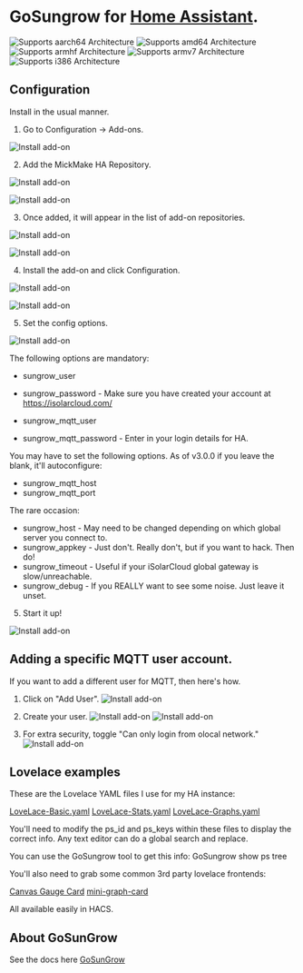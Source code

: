 # GoSungrow for [Home Assistant](https://www.home-assistant.io/).

[aarch64-shield]: https://img.shields.io/badge/aarch64-yes-green.svg
[amd64-shield]: https://img.shields.io/badge/amd64-yes-green.svg
[armhf-shield]: https://img.shields.io/badge/armhf-yes-green.svg
[armv7-shield]: https://img.shields.io/badge/armv7-yes-green.svg
[i386-shield]: https://img.shields.io/badge/i386-no-red.svg

![Supports aarch64 Architecture][aarch64-shield]
![Supports amd64 Architecture][amd64-shield]
![Supports armhf Architecture][armhf-shield]
![Supports armv7 Architecture][armv7-shield]
![Supports i386 Architecture][i386-shield]


## Configuration
Install in the usual manner.

1. Go to Configuration -> Add-ons.

![Install add-on](https://github.com/MickMake/HomeAssistantAddons/raw/main/GoSungrow/docs/ScreenShot1.png)

2. Add the MickMake HA Repository.

![Install add-on](https://github.com/MickMake/HomeAssistantAddons/raw/main/GoSungrow/docs/ScreenShot2.png)

![Install add-on](https://github.com/MickMake/HomeAssistantAddons/raw/main/GoSungrow/docs/ScreenShot3.png)

3. Once added, it will appear in the list of add-on repositories.

![Install add-on](https://github.com/MickMake/HomeAssistantAddons/raw/main/GoSungrow/docs/ScreenShot4.png)

![Install add-on](https://github.com/MickMake/HomeAssistantAddons/raw/main/GoSungrow/docs/ScreenShot4b.png)

4. Install the add-on and click Configuration.

![Install add-on](https://github.com/MickMake/HomeAssistantAddons/raw/main/GoSungrow/docs/ScreenShot5.png)

![Install add-on](https://github.com/MickMake/HomeAssistantAddons/raw/main/GoSungrow/docs/ScreenShot5b.png)

5. Set the config options.

![Install add-on](https://github.com/MickMake/HomeAssistantAddons/raw/main/GoSungrow/docs/ScreenShot6.png)

The following options are mandatory:
- sungrow_user
- sungrow_password - Make sure you have created your account at https://isolarcloud.com/

- sungrow_mqtt_user
- sungrow_mqtt_password - Enter in your login details for HA.

You may have to set the following options. As of v3.0.0 if you leave the blank, it'll autoconfigure:
- sungrow_mqtt_host
- sungrow_mqtt_port

The rare occasion:
- sungrow_host - May need to be changed depending on which global server you connect to.
- sungrow_appkey - Just don't. Really don't, but if you want to hack. Then do!
- sungrow_timeout - Useful if your iSolarCloud global gateway is slow/unreachable.
- sungrow_debug - If you REALLY want to see some noise. Just leave it unset.

5. Start it up!

![Install add-on](https://github.com/MickMake/HomeAssistantAddons/raw/main/GoSungrow/docs/ScreenShot7.png)


## Adding a specific MQTT user account.

If you want to add a different user for MQTT, then here's how.

1. Click on "Add User".
![Install add-on](https://github.com/MickMake/HomeAssistantAddons/raw/main/GoSungrow/docs/mqtt1.png)

2. Create your user.
![Install add-on](https://github.com/MickMake/HomeAssistantAddons/raw/main/GoSungrow/docs/mqtt2.png)
![Install add-on](https://github.com/MickMake/HomeAssistantAddons/raw/main/GoSungrow/docs/mqtt3.png)

3. For extra security, toggle "Can only login from olocal network."
![Install add-on](https://github.com/MickMake/HomeAssistantAddons/raw/main/GoSungrow/docs/mqtt4.png)


## Lovelace examples

These are the Lovelace YAML files I use for my HA instance:

[LoveLace-Basic.yaml](https://github.com/MickMake/HomeAssistantAddons/raw/main/GoSungrow/docs/LoveLace-Basic.yaml)
[LoveLace-Stats.yaml](https://github.com/MickMake/HomeAssistantAddons/raw/main/GoSungrow/docs/LoveLace-Stats.yaml)
[LoveLace-Graphs.yaml](https://github.com/MickMake/HomeAssistantAddons/raw/main/GoSungrow/docs/LoveLace-Graphs.yaml)

You'll need to modify the ps_id and ps_keys within these files to display the correct info. Any text editor can do a global search and replace.

You can use the GoSungrow tool to get this info:
  GoSungrow show ps tree
  
You'll also need to grab some common 3rd party lovelace frontends:

[Canvas Gauge Card](https://github.com/custom-cards/canvas-gauge-card)
[mini-graph-card](https://github.com/kalkih/mini-graph-card)

All available easily in HACS.

## About GoSunGrow
See the docs here [GoSunGrow](https://github.com/MickMake/GoSunGrow/)
